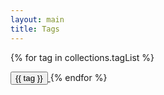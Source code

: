 ```yaml
---
layout: main
title: Tags
---
```


{% for tag in collections.tagList %}

<span>
    <a href="/tags/{{ tag }}">
        <button class="bg-white hover:bg-gray-100 text-gray-800 font-semibold py-2 px-4 border border-gray-400 rounded-full shadow mr-6 mb-4">
            {{ tag }}
        </button>
    </a>
</span>
{% endfor %}